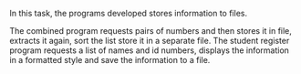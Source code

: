 In this task, the programs developed stores information to files.

The combined program requests pairs of numbers and then stores it in file, extracts it again, sort the list store it in a separate file.
The student register program requests a list of names and id numbers, displays the information in a formatted style and save the information to a file.
